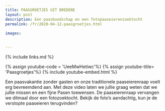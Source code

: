```yaml
---
title: PAASGROETJES UIT BREDENE
layout: post
description: Een paasboodschap en een fotopaaseierenzoektocht
permalink: /fr/2020-04-12-paasgroetjes.html
    
images: 

    
---
```


{% include links.md %}

{% assign youtube-code = 'UeeMwHetiwc'%}
{% assign youtube-title= 'Paasgroetjes'%}
{% include youtube-embed.html %}

Een paasvakantie zonder gasten en onze traditionele paaseierenraap voelt erg bevreemdend aan. Met deze video laten we jullie graag weten dat we jullie missen en een fijne Pasen toewensen.
De paaseierenraap vervangen we ditmaal door een fotozoektocht. Bekijk de foto’s aandachtig, kun je de verstopte paaseieren terugvinden?






